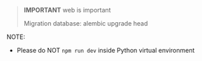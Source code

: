 > **IMPORTANT**
> web is important
> 
> Migration database: alembic upgrade head


NOTE:
  * Please do NOT `npm run dev` inside Python virtual environment
